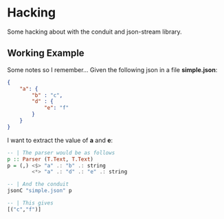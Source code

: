 # Hacking
Some hacking about with the conduit and json-stream library.

## Working Example
Some notes so I remember... Given the following json in a file **simple.json**:
```json
{
    "a": {
        "b" : "c",
        "d" : {
            "e": "f"
        }
    }
}
```
I want to extract the value of **a** and **e**:
```haskell
-- | The parser would be as follows
p :: Parser (T.Text, T.Text)
p = (,) <$> "a" .: "b" .: string
        <*> "a" .: "d" .: "e" .: string

-- | And the conduit
jsonC "simple.json" p

-- | This gives
[("c","f")]
```
